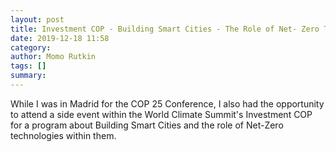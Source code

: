 ```yaml
---
layout: post
title: Investment COP - Building Smart Cities - The Role of Net- Zero Technologies
date: 2019-12-18 11:58
category: 
author: Momo Rutkin 
tags: []
summary: 
---
```


While I was in Madrid for the COP 25 Conference, I also had the opportunity to attend a side event within the World Climate Summit's Investment COP for a program about Building Smart Cities and the role of Net-Zero technologies within them. 